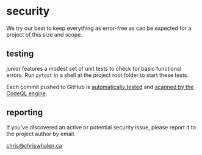security
========

We try our best to keep everything as error-free as can be expected for a
project of this size and scope.



testing
-------

junior features a modest set of unit tests to check for basic functional errors.
Run `pytest` in a shell at the project root folder to start these tests.

Each commit pushed to GitHub is [automatically tested](
    https://github.com/chriswhalen/junior/actions/workflows/test.yml )
and [scanned by the CodeQL engine](
    https://github.com/chriswhalen/junior/actions/workflows/analyze.yml ).



reporting
---------

If you've discovered an active or potential security issue,
please report it to the project author by email.

<chris@chriswhalen.ca>

